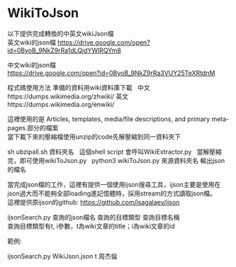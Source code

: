 # WikiToJson
以下提供完成轉換的中英文wikiJson檔  
英文wiki的json檔
https://drive.google.com/open?id=0ByoB_9NkZ9rRa1dLQjdYWlRQYm8 

中文wiki的json檔  
https://drive.google.com/open?id=0ByoB_9NkZ9rRa3VUY25TeXRtdnM

程式碼使用方法 
準備的資料用wiki資料庫下載   
中文https://dumps.wikimedia.org/zhwiki/
英文https://dumps.wikimedia.org/enwiki/

這裡使用的是 Articles, templates, media/file descriptions, and primary meta-pages.部分的檔案  
當下載下來的壓縮檔使用unzip的code先解壓縮到同一資料夾下  

sh ubzipall.sh 資料夾名   
這個shell script 會呼叫WikiExtractor.py   
當解壓縮完，即可使用wikiToJson.py   
python3 wikiToJson.py 來源資料夾名 輸出json的檔名    

當完成json檔的工作，這裡有提供一個使用ijson搜尋工具，ijson主要是使用在json過大而不能夠全部loading進記憶體時，採用stream的方式讀取json檔。  
這裡提供原ijson的github: https://github.com/isagalaev/ijson  

ijsonSearch.py 查詢的json檔名 查詢的目標類型 查詢目標名稱  
查詢目標類型有t, i參數，t為wiki文章的title；i為wiki文章的id  

範例:  

ijsonSearch.py WikiJson.json t 周杰倫  
